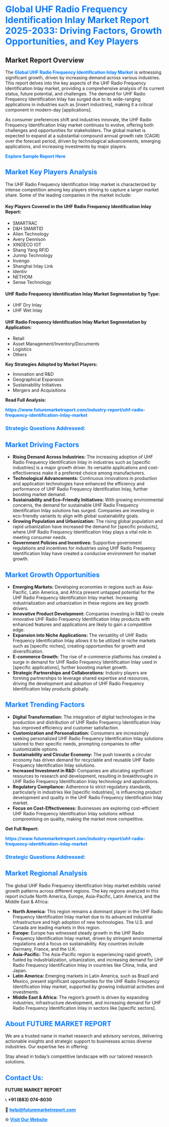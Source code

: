 <h1 style="color: #007BFF;">Global UHF Radio Frequency Identification Inlay Market Report 2025-2033: Driving Factors, Growth Opportunities, and Key Players</h1>

<section id="overview">
<h2>Market Report Overview</h2>
<p>The <a href="https://www.futuremarketreport.com/industry-report/uhf-radio-frequency-identification-inlay-market" style="color: #007BFF; text-decoration: none;"><strong>Global UHF Radio Frequency Identification Inlay Market</strong></a> is witnessing significant growth, driven by increasing demand across various industries. This report delves into the key aspects of the UHF Radio Frequency Identification Inlay market, providing a comprehensive analysis of its current status, future potential, and challenges. The demand for UHF Radio Frequency Identification Inlay has surged due to its wide-ranging applications in industries such as [insert industries], making it a critical component in modern-day [applications].</p>
<p>As consumer preferences shift and industries innovate, the UHF Radio Frequency Identification Inlay market continues to evolve, offering both challenges and opportunities for stakeholders. The global market is expected to expand at a substantial compound annual growth rate (CAGR) over the forecast period, driven by technological advancements, emerging applications, and increasing investments by major players.</p>
</section>

<section id="overview">
<p><a href="https://www.futuremarketreport.com/request-sample/reportId=115987" style="color: #007BFF; text-decoration: none;"><strong>Explore Sample Report Here</strong></a></p>
</section>

<section id="key-players">
<h2 style="color: #007BFF;">Market Key Players Analysis</h2>
<p>The UHF Radio Frequency Identification Inlay market is characterized by intense competition among key players striving to capture a larger market share. Some of the leading companies in the market include:</p>
<h4>Key Players Covered in the UHF Radio Frequency Identification Inlay Report:</h4>
<ul><li>SMARTRAC</li><li>D&amp;H SMARTID</li><li>Alien Technology</li><li>Avery Dennison</li><li>XINDECO IOT</li><li>Shang Yang RFID</li><li>Junmp Technology</li><li>Invengo</li><li>Shanghai Inlay Link</li><li>Identiv</li><li>NETHOM</li><li>Sense Technology</li></ul>
<h4>UHF Radio Frequency Identification Inlay Market Segmentation by Type:</h4>
<ul><li>UHF Dry Inlay</li><li>UHF Wet Inlay</li></ul>

<h4>UHF Radio Frequency Identification Inlay Market Segmentation by Application:</h4>
<ul><li>Retail</li><li>Asset Management/Inventory/Documents</li><li>Logistics</li><li>Others</li></ul>
<p><strong>Key Strategies Adopted by Market Players:</strong></p>
<ul>
<li>Innovation and R&D</li>
<li>Geographical Expansion</li>
<li>Sustainability Initiatives</li>
<li>Mergers and Acquisitions</li>
</ul>
</section>

<section>
<p><strong>Read Full Analysis: </strong></p><a href="https://www.futuremarketreport.com/industry-report/uhf-radio-frequency-identification-inlay-market" style="color: #007BFF; text-decoration: none;"><strong>https://www.futuremarketreport.com/industry-report/uhf-radio-frequency-identification-inlay-market</strong></a>
<h3 style="color: #007BFF;">Strategic Questions Addressed:</h3>
</section>

<section id="driving-factors">
<h2 style="color: #007BFF;">Market Driving Factors</h2>
<ul>
<li><strong>Rising Demand Across Industries:</strong> The increasing adoption of UHF Radio Frequency Identification Inlay in industries such as [specific industries] is a major growth driver. Its versatile applications and cost-effectiveness make it a preferred choice among manufacturers.</li>
<li><strong>Technological Advancements:</strong> Continuous innovations in production and application technologies have enhanced the efficiency and performance of UHF Radio Frequency Identification Inlay, further boosting market demand.</li>
<li><strong>Sustainability and Eco-Friendly Initiatives:</strong> With growing environmental concerns, the demand for sustainable UHF Radio Frequency Identification Inlay solutions has surged. Companies are investing in eco-friendly variants to align with global sustainability goals.</li>
<li><strong>Growing Population and Urbanization:</strong> The rising global population and rapid urbanization have increased the demand for [specific products], where UHF Radio Frequency Identification Inlay plays a vital role in meeting consumer needs.</li>
<li><strong>Government Policies and Incentives:</strong> Supportive government regulations and incentives for industries using UHF Radio Frequency Identification Inlay have created a conducive environment for market growth.</li>
</ul>
</section>

<section id="growth-opportunities">
<h2 style="color: #007BFF;">Market Growth Opportunities</h2>
<ul>
<li><strong>Emerging Markets:</strong> Developing economies in regions such as Asia-Pacific, Latin America, and Africa present untapped potential for the UHF Radio Frequency Identification Inlay market. Increasing industrialization and urbanization in these regions are key growth drivers.</li>
<li><strong>Innovative Product Development:</strong> Companies investing in R&D to create innovative UHF Radio Frequency Identification Inlay products with enhanced features and applications are likely to gain a competitive edge.</li>
<li><strong>Expansion into Niche Applications:</strong> The versatility of UHF Radio Frequency Identification Inlay allows it to be utilized in niche markets such as [specific niches], creating opportunities for growth and diversification.</li>
<li><strong>E-commerce Growth:</strong> The rise of e-commerce platforms has created a surge in demand for UHF Radio Frequency Identification Inlay used in [specific applications], further boosting market growth.</li>
<li><strong>Strategic Partnerships and Collaborations:</strong> Industry players are forming partnerships to leverage shared expertise and resources, driving the development and adoption of UHF Radio Frequency Identification Inlay products globally.</li>
</ul>
</section>

<section id="trending-factors">
<h2 style="color: #007BFF;">Market Trending Factors</h2>
<ul>
<li><strong>Digital Transformation:</strong> The integration of digital technologies in the production and distribution of UHF Radio Frequency Identification Inlay has improved efficiency and customer satisfaction.</li>
<li><strong>Customization and Personalization:</strong> Consumers are increasingly seeking personalized UHF Radio Frequency Identification Inlay solutions tailored to their specific needs, prompting companies to offer customizable options.</li>
<li><strong>Sustainability and Circular Economy:</strong> The push towards a circular economy has driven demand for recyclable and reusable UHF Radio Frequency Identification Inlay solutions.</li>
<li><strong>Increased Investment in R&D:</strong> Companies are allocating significant resources to research and development, resulting in breakthroughs in UHF Radio Frequency Identification Inlay technology and applications.</li>
<li><strong>Regulatory Compliance:</strong> Adherence to strict regulatory standards, particularly in industries like [specific industries], is influencing product development and quality in the UHF Radio Frequency Identification Inlay market.</li>
<li><strong>Focus on Cost-Effectiveness:</strong> Businesses are exploring cost-efficient UHF Radio Frequency Identification Inlay solutions without compromising on quality, making the market more competitive.</li>
</ul>
</section>

<section>
<p><strong>Get Full Report: </strong></p><a href="https://www.futuremarketreport.com/industry-report/uhf-radio-frequency-identification-inlay-market" style="color: #007BFF; text-decoration: none;"><strong>https://www.futuremarketreport.com/industry-report/uhf-radio-frequency-identification-inlay-market</strong></a>
<h3 style="color: #007BFF;">Strategic Questions Addressed:</h3>
</section>


<section id="regional-analysis">
<h2 style="color: #007BFF;">Market Regional Analysis</h2>
<p>The global UHF Radio Frequency Identification Inlay market exhibits varied growth patterns across different regions. The key regions analyzed in this report include North America, Europe, Asia-Pacific, Latin America, and the Middle East & Africa:</p>
<ul>
<li><strong>North America:</strong> This region remains a dominant player in the UHF Radio Frequency Identification Inlay market due to its advanced industrial infrastructure and high adoption of new technologies. The U.S. and Canada are leading markets in this region.</li>
<li><strong>Europe:</strong> Europe has witnessed steady growth in the UHF Radio Frequency Identification Inlay market, driven by stringent environmental regulations and a focus on sustainability. Key countries include Germany, France, and the U.K.</li>
<li><strong>Asia-Pacific:</strong> The Asia-Pacific region is experiencing rapid growth, fueled by industrialization, urbanization, and increasing demand for UHF Radio Frequency Identification Inlay in countries like China, India, and Japan.</li>
<li><strong>Latin America:</strong> Emerging markets in Latin America, such as Brazil and Mexico, present significant opportunities for the UHF Radio Frequency Identification Inlay market, supported by growing industrial activities and investments.</li>
<li><strong>Middle East & Africa:</strong> The region’s growth is driven by expanding industries, infrastructure development, and increasing demand for UHF Radio Frequency Identification Inlay in sectors like [specific sectors].</li>
</ul>
</section>

<footer>
<h2 style="color: #007BFF;">About FUTURE MARKET REPORT</h2>
<p>We are a trusted name in market research and advisory services, delivering actionable insights and strategic support to businesses across diverse industries. Our expertise lies in offering:</p>

<p>Stay ahead in today’s competitive landscape with our tailored research solutions.</p>

<h2 style="color: #007BFF;">Contact Us:</h2>
<p><strong>FUTURE MARKET REPORT</strong></p>
<p>📞 <strong>+91 (883) 074-8030</strong></p>
<p>📧 <strong><a href="mailto:help@futuremarketreport.com" style="color: #007BFF;">help@futuremarketreport.com</a></strong></p>
<p>🌐 <strong><a href="https://www.futuremarketreport.com/" style="color: #007BFF;">Visit Our Website</a></strong></p>
</footer>